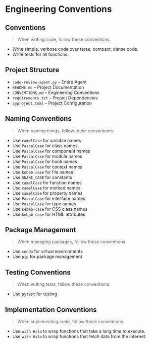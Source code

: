 # Engineering Conventions

## Conventions

> When writing code, follow these conventions.

- Write simple, verbose code over terse, compact, dense code.
- Write tests for all functions.

## Project Structure

- `code-review-agent.py` – Entire Agent
- `README.md` – Project Documentation
- `CONVENTIONS.md` – Engineering Conventions
- `requirements.txt` – Project Dependencies
- `pyproject.toml` – Project Configuration

## Naming Conventions

> When naming things, follow these conventions.

- Use `camelCase` for variable names
- Use `PascalCase` for class names
- Use `PascalCase` for component names
- Use `PascalCase` for module names
- Use `PascalCase` for hook names
- Use `PascalCase` for context names
- Use `kebab-case` for file names
- Use `SNAKE_CASE` for constants
- Use `camelCase` for function names
- Use `camelCase` for method names
- Use `camelCase` for property names
- Use `PascalCase` for interface names
- Use `PascalCase` for type names
- Use `kebab-case` for CSS class names
- Use `kebab-case` for HTML attributes

## Package Management

> When managing packages, follow these conventions.

- Use `conda` for virtual environments
- Use `pip` for package management

## Testing Conventions

> When writing tests, follow these conventions.

- Use `pytest` for testing

## Implementation Conventions

> When implementing code, follow these conventions.

- Use `with Halo` to wrap functions that take a long time to execute.
- Use `with Halo` to wrap functions that fetch data from the internet.
